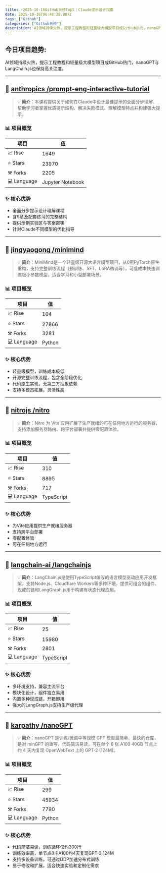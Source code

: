 ```yaml
---
title: ⚡️2025-10-16GitHub日榜Top5｜Claude提示设计指南
date: 2025-10-16T06:48:38.887Z
tags: ["Github"]
categories: ["Github日榜"]
description: AI领域持续火热，提示工程教程和轻量级大模型项目成GitHub热门，nanoGPT与LangChain.js也保持高关注度。
---
```

## **今日项目趋势:**

AI领域持续火热，提示工程教程和轻量级大模型项目成GitHub热门，nanoGPT与LangChain.js也保持高关注度。

---
## 🚀 [anthropics /prompt-eng-interactive-tutorial](https://github.com/anthropics/prompt-eng-interactive-tutorial)

> 💡 **简介**：本课程提供关于如何在Claude中设计最佳提示的全面分步理解，帮助学习者掌握优质提示结构、解决失败模式、理解模型特点并构建强大提示。

### 📊 项目概览
| 项目 | 值 |
|------|----|
| 📈 Rise | 1649 |
| ⭐ Stars | 23970 |
| ⚒️ Forks | 2205 |
| 💻 Language | Jupyter Notebook |

### ✨ 核心优势
- 全面分步提示设计理解课程
- 含9章及配套练习的完整结构
- 提供示例实验区与答案密钥
- 针对Claude不同模型的优化指导

---
## 🚀 [jingyaogong /minimind](https://github.com/jingyaogong/minimind)

> 💡 **简介**：MiniMind是一个轻量级开源大语言模型项目，从0用PyTorch原生重构，支持完整训练流程（预训练、SFT、LoRA微调等），可低成本快速训练极小参数模型，适合学习和小型部署场景。

### 📊 项目概览
| 项目 | 值 |
|------|----|
| 📈 Rise | 104 |
| ⭐ Stars | 27866 |
| ⚒️ Forks | 3281 |
| 💻 Language | Python |

### ✨ 核心优势
- 轻量级模型，训练成本极低
- 开源完整训练流程，包含全阶段优化
- 代码原生实现，无第三方抽象依赖
- 支持多模态拓展，灵活性高

---
## 🚀 [nitrojs /nitro](https://github.com/nitrojs/nitro)

> 💡 **简介**：Nitro 为 Vite 应用扩展了生产就绪的可在任何地方运行的服务器，支持添加服务器路由、跨平台部署并提供零配置体验。

### 📊 项目概览
| 项目 | 值 |
|------|----|
| 📈 Rise | 310 |
| ⭐ Stars | 8895 |
| ⚒️ Forks | 717 |
| 💻 Language | TypeScript |

### ✨ 核心优势
- 为Vite应用提供生产就绪服务器
- 支持跨平台部署
- 零配置体验
- 可在任何地方运行

---
## 🚀 [langchain-ai /langchainjs](https://github.com/langchain-ai/langchainjs)

> 💡 **简介**：LangChain.js是使用TypeScript编写的语言模型驱动应用开发框架，支持Node.js、Cloudflare Workers等多种环境，提供可组合的组件、现成的链和LangGraph.js用于构建有状态代理应用。

### 📊 项目概览
| 项目 | 值 |
|------|----|
| 📈 Rise | 25 |
| ⭐ Stars | 15980 |
| ⚒️ Forks | 2801 |
| 💻 Language | TypeScript |

### ✨ 核心优势
- 多环境支持，兼容主流平台
- 模块化设计，组件独立易用
- 内置多种现成链，开箱即用
- 强大的LangGraph.js支持生产级代理

---
## 🚀 [karpathy /nanoGPT](https://github.com/karpathy/nanoGPT)

> 💡 **简介**：nanoGPT 是训练/微调中等规模 GPT 模型最简单、最快的仓库，是对 minGPT 的重写，代码简洁易读，可在单个 8 张 A100 40GB 节点上约 4 天内复现 OpenWebText 上的 GPT-2 (124M)。

### 📊 项目概览
| 项目 | 值 |
|------|----|
| 📈 Rise | 299 |
| ⭐ Stars | 45934 |
| ⚒️ Forks | 7790 |
| 💻 Language | Python |

### ✨ 核心优势
- 代码简洁易读，训练循环仅约300行
- 训练效率高，单节点8卡A100约4天复现GPT-2 124M
- 支持多设备训练，可通过DDP加速分布式训练
- 易于修改和扩展，适合快速实验和定制化需求